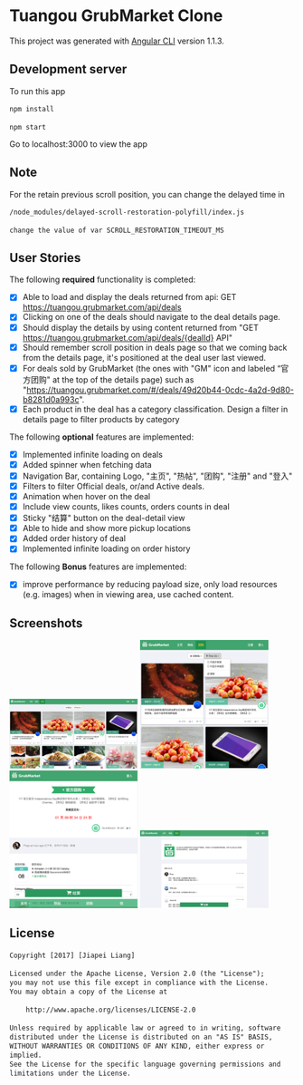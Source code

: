 # Tuangou GrubMarket Clone

This project was generated with [Angular CLI](https://github.com/angular/angular-cli) version 1.1.3.

## Development server

To run this app

    npm install

    npm start

Go to localhost:3000 to view the app

## Note

For the retain previous scroll position, you can change the delayed time in
    
    /node_modules/delayed-scroll-restoration-polyfill/index.js

    change the value of var SCROLL_RESTORATION_TIMEOUT_MS

## User Stories

The following **required** functionality is completed:

- [X] Able to load and display the deals returned from api: GET https://tuangou.grubmarket.com/api/deals 
- [X] Clicking on one of the deals should navigate to the deal details page.
- [X] Should display the details by using content returned from "GET  https://tuangou.grubmarket.com/api/deals/{dealId} API"
- [X] Should remember scroll position in deals page so that we coming back from the details page, it's positioned at the deal user last viewed.
- [X] For deals sold by GrubMarket (the ones with "GM" icon and labeled “官方团购" at the top of the details page) such as "https://tuangou.grubmarket.com/#/deals/49d20b44-0cdc-4a2d-9d80-b8281d0a993c". 
- [X] Each product in the deal has a category classification. Design a filter in details page to filter products by category

The following **optional** features are implemented:

- [X] Implemented infinite loading on deals
- [X] Added spinner when fetching data
- [X] Navigation Bar, containing Logo, "主页", "热帖", "团购", "注册" and "登入"
- [X] Filters to filter Official deals, or/and Active deals.
- [X] Animation when hover on the deal
- [X] Include view counts, likes counts, orders counts in deal
- [X] Sticky "结算" button on the deal-detail view
- [X] Able to hide and show more pickup locations
- [X] Added order history of deal
- [X] Implemented infinite loading on order history

The following **Bonus** features are implemented:

- [X] improve performance by reducing payload size, only load resources (e.g. images) when in viewing area, use cached content.

## Screenshots

<img src="./screenshots/screenshot1.png" width="45%" height="auto" />
<img src="./screenshots/screenshot2.png" width="45%" height="auto" />
<img src="./screenshots/screenshot3.png" width="45%" height="auto" />
<img src="./screenshots/screenshot4.png" width="45%" height="auto" />

## License

    Copyright [2017] [Jiapei Liang]

    Licensed under the Apache License, Version 2.0 (the "License");
    you may not use this file except in compliance with the License.
    You may obtain a copy of the License at

        http://www.apache.org/licenses/LICENSE-2.0

    Unless required by applicable law or agreed to in writing, software
    distributed under the License is distributed on an "AS IS" BASIS,
    WITHOUT WARRANTIES OR CONDITIONS OF ANY KIND, either express or implied.
    See the License for the specific language governing permissions and
    limitations under the License.